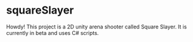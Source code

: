 # squareSlayer

Howdy! This project is a 2D unity arena shooter called Square Slayer. It is currently in beta and uses C# scripts.
